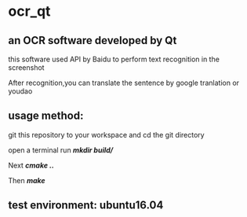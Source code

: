 # ocr_qt

## an OCR software developed by Qt

this software used API by Baidu to perform text recognition in the screenshot

After recognition,you can translate the sentence by google tranlation or youdao

## usage method:

git this repository to your workspace and cd the git directory

open a terminal run ***mkdir build/***

Next ***cmake ..***

Then ***make***

## test environment: ubuntu16.04
